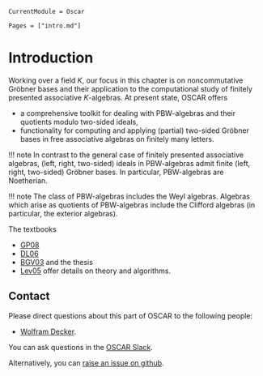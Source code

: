 ```@meta
CurrentModule = Oscar
```

```@contents
Pages = ["intro.md"]
```

# Introduction

Working over a field $K$, our focus in this chapter is on noncommutative Gröbner bases and their application
to the computational study of finitely presented associative $K$-algebras. At present state, OSCAR offers
- a comprehensive toolkit for dealing with PBW-algebras and their quotients modulo two-sided ideals,
- functionality for computing and applying (partial) two-sided Gröbner bases in free associative algebras on finitely many letters.

!!! note
    In contrast to the general case of finitely presented associative algebras, (left, right, two-sided) ideals in PBW-algebras
    admit finite  (left, right, two-sided) Gröbner bases. In particular, PBW-algebras are Noetherian.

!!! note
    The class of PBW-algebras includes the Weyl algebras. Algebras which arise as quotients of PBW-algebras
    include the Clifford algebras (in particular, the exterior algebras).

The textbooks
- [GP08](@cite)
- [DL06](@cite)
- [BGV03](@cite)
and the thesis
- [Lev05](@cite)
offer details on theory and algorithms.


## Contact

Please direct questions about this part of OSCAR to the following people:
* [Wolfram Decker](https://www.mathematik.uni-kl.de/en/agag/people/head/prof-dr-wolfram-decker).

You can ask questions in the [OSCAR Slack](https://www.oscar-system.org/community/#slack).

Alternatively, you can [raise an issue on github](https://www.oscar-system.org/community/#how-to-report-issues).

